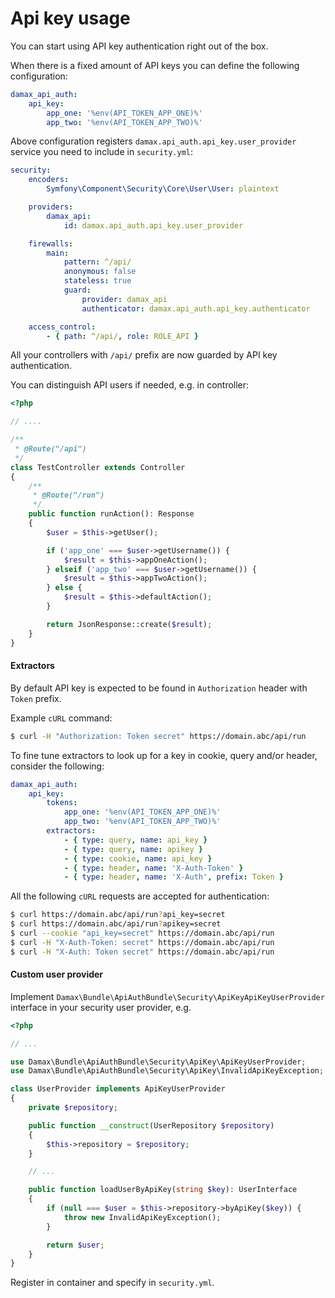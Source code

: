 # Api key usage 

You can start using API key authentication right out of the box.

When there is a fixed amount of API keys you can define the following configuration:

```yaml
damax_api_auth:
    api_key:
        app_one: '%env(API_TOKEN_APP_ONE)%'
        app_two: '%env(API_TOKEN_APP_TWO)%'
```

Above configuration registers `damax.api_auth.api_key.user_provider` service you need to include in `security.yml`:

```yaml
security:
    encoders:
        Symfony\Component\Security\Core\User\User: plaintext

    providers:
        damax_api:
            id: damax.api_auth.api_key.user_provider

    firewalls:
        main:
            pattern: ^/api/
            anonymous: false
            stateless: true
            guard:
                provider: damax_api
                authenticator: damax.api_auth.api_key.authenticator

    access_control:
        - { path: ^/api/, role: ROLE_API }

```

All your controllers with `/api/` prefix are now guarded by API key authentication.

You can distinguish API users if needed, e.g. in controller:

```php
<?php

// ....

/**
 * @Route("/api")
 */
class TestController extends Controller
{
    /**
     * @Route("/run")
     */
    public function runAction(): Response
    {
        $user = $this->getUser();

        if ('app_one' === $user->getUsername()) {
            $result = $this->appOneAction();
        } elseif ('app_two' === $user->getUsername()) {
            $result = $this->appTwoAction();
        } else {
            $result = $this->defaultAction();
        }

        return JsonResponse::create($result);
    }
}
```

#### Extractors

By default API key is expected to be found in `Authorization` header with `Token` prefix.

Example `cURL` command:

```bash
$ curl -H "Authorization: Token secret" https://domain.abc/api/run
```

To fine tune extractors to look up for a key in cookie, query and/or header, consider the following:

```yaml
damax_api_auth:
    api_key:
        tokens:
            app_one: '%env(API_TOKEN_APP_ONE)%'
            app_two: '%env(API_TOKEN_APP_TWO)%'
        extractors:
            - { type: query, name: api_key }
            - { type: query, name: apikey }
            - { type: cookie, name: api_key }
            - { type: header, name: 'X-Auth-Token' }
            - { type: header, name: 'X-Auth', prefix: Token }
```

All the following `cURL` requests are accepted for authentication:

```bash
$ curl https://domain.abc/api/run?api_key=secret
$ curl https://domain.abc/api/run?apikey=secret
$ curl --cookie "api_key=secret" https://domain.abc/api/run
$ curl -H "X-Auth-Token: secret" https://domain.abc/api/run
$ curl -H "X-Auth: Token secret" https://domain.abc/api/run
```

#### Custom user provider

Implement `Damax\Bundle\ApiAuthBundle\Security\ApiKeyApiKeyUserProvider` interface in your security user provider, e.g.

```php
<?php

// ...

use Damax\Bundle\ApiAuthBundle\Security\ApiKey\ApiKeyUserProvider;
use Damax\Bundle\ApiAuthBundle\Security\ApiKey\InvalidApiKeyException;

class UserProvider implements ApiKeyUserProvider
{
    private $repository;

    public function __construct(UserRepository $repository)
    {
        $this->repository = $repository;
    }

    // ...

    public function loadUserByApiKey(string $key): UserInterface
    {
        if (null === $user = $this->repository->byApiKey($key)) {
            throw new InvalidApiKeyException();
        }

        return $user;
    }
}
```

Register in container and specify in `security.yml`.

